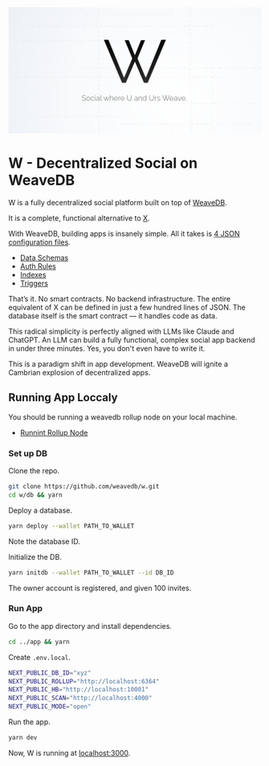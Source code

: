 ![](./app/public/cover.png)

# W - Decentralized Social on WeaveDB

W is a fully decentralized social platform built on top of [WeaveDB](https://weavedb.dev).

It is a complete, functional alternative to [X](https://x.com).

With WeaveDB, building apps is insanely simple. All it takes is [4 JSON configuration files](./db/db).

- [Data Schemas](./db/db/schemas.js)
- [Auth Rules](./db/db/auth.js)
- [Indexes](./db/db/indexes.js)
- [Triggers](./db/db/triggers.js)

That’s it. No smart contracts. No backend infrastructure. The entire equivalent of X can be defined in just a few hundred lines of JSON. The database itself is the smart contract — it handles code as data.

This radical simplicity is perfectly aligned with LLMs like Claude and ChatGPT. An LLM can build a fully functional, complex social app backend in under three minutes. Yes, you don't even have to write it.

This is a paradigm shift in app development. WeaveDB will ignite a Cambrian explosion of decentralized apps.


## Running App Loccaly

You should be running a weavedb rollup node on your local machine.

- [Runnint Rollup Node](https://docs.weavedb.dev/build/quick-start#running-rollup-node)


### Set up DB

Clone the repo.

```bash
git clone https://github.com/weavedb/w.git
cd w/db && yarn
```
Deploy a database.

```bash
yarn deploy --wallet PATH_TO_WALLET
```
Note the database ID.

Initialize the DB.

```bash
yarn initdb --wallet PATH_TO_WALLET --id DB_ID
```

The owner account is registered, and given 100 invites.


### Run App

Go to the app directory and install dependencies.

```bash
cd ../app && yarn
```

Create `.env.local`.

```bash
NEXT_PUBLIC_DB_ID="xyz"
NEXT_PUBLIC_ROLLUP="http://localhost:6364"
NEXT_PUBLIC_HB="http://localhost:10001"
NEXT_PUBLIC_SCAN="http://localhost:4000"
NEXT_PUBLIC_MODE="open"
```
Run the app.

```bash
yarn dev
```

Now, W is running at [localhost:3000](http://localhost:3000).

